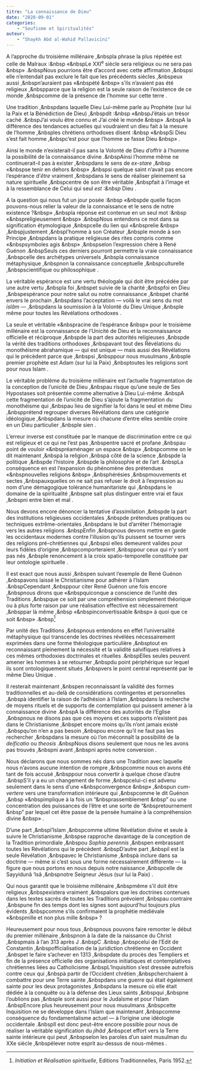 ```yaml
---
titre: "La connaissance de Dieu"
date: "2020-09-01"
categories: 
	- "Soufisme et Spiritualités"
auteur: 
	- "Shaykh Abd al-Wahid Pallavicini"
---
```


A l’approche du troisième millénaire ,&nbspla phrase la plus répétée est celle de Malraux :&nbsp «&nbspLe XXI<sup>e</sup> siècle sera religieux ou ne sera pas &nbsp» .&nbspNous pourrions être d’accord avec cette affirmation ,&nbspsi elle n’entendait pas exclure le fait que les précédents siècles ,&nbspeux aussi ,&nbspn’auraient pas «&nbspété &nbsp» s’ils n’avaient pas été religieux ,&nbspparce que la religion est la seule raison de l’existence de ce monde ,&nbspcomme de la présence de l’homme sur cette terre .

Une tradition ,&nbspdans laquelle Dieu Lui-même parle au Prophète (sur lui la Paix et la Bénédiction de Dieu) ,&nbspdit :&nbsp «&nbspJ’étais un trésor caché .&nbspJ’ai voulu être connu et J’ai créé le monde &nbsp» .&nbspA la différence des tendances actuelles qui voudraient un dieu fait à la mesure de l’homme ,&nbsples chrétiens orthodoxes disent :&nbsp «&nbspSi Dieu s’est fait homme ,&nbspc’est pour que l’homme se fasse Dieu &nbsp» .

Ainsi le monde n’existerait-il pas sans la Volonté de Dieu d’offrir à l’homme la possibilité de la connaissance divine .&nbspAinsi l’homme même ne continuerait-il pas à exister ,&nbspdans le sens de *ex-stare* ,&nbsp «&nbspse tenir en dehors &nbsp» ,&nbspsi quelque saint n’avait pas encore l’espérance d’*être* vraiment ,&nbspdans le sens de réaliser pleinement sa nature spirituelle ,&nbspcentre de son être véritable ,&nbspfait à l’image et à la ressemblance de Celui qui seul *est :&nbsp* Dieu .

A la question qui nous fut un jour posée :&nbsp «&nbspde quelle façon pouvons-nous relier la valeur de la connaissance et le sens de notre existence ?&nbsp» ,&nbspla réponse est contenue en un seul mot :&nbsp «&nbspreligieusement &nbsp» .&nbspNous entendons ce mot dans sa signification étymologique ,&nbspcelle du lien qui «&nbsprelie &nbsp» ,&nbspjustement ,&nbspl’homme à son Créateur ,&nbsple monde à son Principe ,&nbspdans la pratique religieuse des rites compris comme «&nbspsymboles agis &nbsp» ,&nbspselon l’expression chère à René Guénon .&nbspSeuls ces derniers pourront permettre la vraie connaissance ,&nbspcelle des archétypes universels ,&nbspla connaissance métaphysique ,&nbspnon la connaissance conceptuelle ,&nbspculturelle ,&nbspscientifique ou philosophique .

La véritable espérance est une vertu théologale qui doit être précédée par une autre vertu ,&nbspla foi ,&nbspet suivie de la charité ;&nbspfoi en Dieu ,&nbspespérance pour notre salut ou notre connaissance ,&nbspet charité envers le prochain ,&nbspdans l’acceptation — voilà le vrai sens du mot *islâm* — ,&nbspdans la soumission à la Volonté du Dieu Unique ,&nbsple même pour toutes les Révélations orthodoxes .

La seule et véritable «&nbspracine de l’espérance &nbsp» pour le troisième millénaire est la connaissance de l’Unicité de Dieu et la reconnaissance officielle et réciproque ,&nbspde la part des autorités religieuses ,&nbspde la vérité des traditions orthodoxes ,&nbspavant tout des Révélations du monothéisme abrahamique — qui est unique — mais aussi des Révélations qui le précèdent parce que ,&nbspsi ,&nbsppour nous musulmans ,&nbsple premier prophète est Adam (sur lui la Paix) ,&nbsptoutes les religions sont pour nous Islam .

Le véritable problème du troisième millénaire est l’actuelle fragmentation de la conception de l’unicité de Dieu ,&nbspau risque qu’une seule de Ses Hypostases soit présentée comme alternative à Dieu Lui-même .&nbspA cette fragmentation de l’unicité de Dieu s’ajoute la fragmentation du monothéisme qui ,&nbspau lieu de signifier la foi dans le seul et même Dieu ,&nbspprétend regrouper diverses Révélations dans une catégorie idéologique ,&nbspdans la mesure où chacune d’entre elles semble croire en un Dieu particulier ,&nbsple sien .

L’erreur inverse est constituée par le manque de discrimination entre ce qui est religieux et ce qui ne l’est pas ,&nbspentre sacré et profane ,&nbspau point de vouloir «&nbspréaménager un espace &nbsp» ,&nbspcomme on le dit maintenant ,&nbspà la religion ,&nbspà côté de la science ,&nbspde la politique ,&nbspde l’histoire ,&nbspde la philosophie et de l’art .&nbspLa conséquence en est l’expansion du phénomène des prétendues «&nbspnouvelles religions &nbsp» ,&nbsphérésies ,&nbspmouvements et sectes ,&nbspauxquelles on ne sait pas refuser le droit à l’expression au nom d’une démagogique tolérance humanitariste qui ,&nbspdans le domaine de la spiritualité ,&nbspne sait plus distinguer entre vrai et faux ,&nbspni entre bien et mal .

Nous devons encore dénoncer la tentative d’assimilation ,&nbspde la part des institutions religieuses occidentales ,&nbspde prétendues pratiques ou techniques extrême-orientales ,&nbspdans le but d’arrêter l’hémorragie vers les autres religions .&nbspEnfin ,&nbspnous devons mettre en garde les occidentaux modernes contre l’illusion qu’ils puissent se tourner vers des religions pré-chrétiennes qui ,&nbspsi elles demeurent valides pour leurs fidèles d’origine ,&nbspcomporteraient ,&nbsppour ceux qui n’y sont pas nés ,&nbsple renoncement à la croix spatio-temporelle constituée par leur ontologie spirituelle .

Il est exact que nous aussi ,&nbspen suivant l’exemple de René Guénon ,&nbspavons laissé le Christianisme pour adhérer à l’Islam .&nbspCependant ,&nbsppour citer René Guénon une fois encore ,&nbspnous dirons que «&nbspquiconque a conscience de l’unité des Traditions ,&nbspque ce soit par une compréhension simplement théorique ou à plus forte raison par une réalisation effective est nécessairement ,&nbsppar là même ,&nbsp «&nbspinconvertissable &nbsp» à quoi que ce soit &nbsp» .&nbsp[^1]

Par unité des Traditions ,&nbspnous entendons en effet l’universalité métaphysique qui transcende les doctrines révélées nécessairement exprimées dans une forme théologique particulière ,&nbsptout en reconnaissant pleinement la nécessité et la validité salvifiques relatives à ces mêmes orthodoxies doctrinales et rituelles .&nbspElles seules peuvent amener les hommes à se retourner ,&nbspdu point périphérique sur lequel ils sont ontologiquement situés ,&nbspvers le point central représenté par le même Dieu Unique .

Il resterait maintenant ,&nbspen reconnaissant la validité des formes traditionnelles et au-delà de considérations contingentes et personnelles ,&nbspà identifier la raison de l’adhésion à l’Islam ,&nbspdans la recherche de moyens rituels et de supports de contemplation qui puissent amener à la connaissance divine .&nbspA la différence des autorités de l’Eglise ,&nbspnous ne disons pas que ces moyens et ces supports n’existent pas dans le Christianisme ,&nbspet encore moins qu’ils n’ont jamais existé ,&nbspqu’on n’en a pas besoin ,&nbspou encore qu’il ne faut pas les rechercher ,&nbspdans la mesure où l’on méconnaît la possibilité de la *deificatio* ou *theosis* .&nbspNous disons seulement que nous ne les avons pas trouvés ,&nbspni avant ,&nbspni après notre conversion .

Nous déclarons que nous sommes nés dans une Tradition avec laquelle nous n’avons aucune intention de rompre ,&nbspcomme nous en avons été tant de fois accusé ,&nbsppour nous convertir à quelque chose d’autre .&nbspS’il y a eu un changement de forme ,&nbspcelui-ci est advenu seulement dans le sens d’une «&nbspconvergence &nbsp» ,&nbspun *cum-vertere* vers une transformation intérieure qui ,&nbspcomme le dit Guénon ,&nbsp «&nbspimplique à la fois un “&nbsprassemblement &nbsp” ou une concentration des puissances de l’être et une sorte de “&nbspretournement &nbsp” par lequel cet être passe de la pensée humaine à la compréhension divine &nbsp» .

D’une part ,&nbspl’Islam ,&nbspcomme ultime Révélation divine et seule à suivre le Christianisme ,&nbspse rapproche davantage de la conception de la Tradition primordiale ,&nbspou *Sophia perennis* ,&nbspen embrassant toutes les Révélations qui le précèdent .&nbspD’autre part ,&nbspil est la seule Révélation ,&nbspavec le Christianisme ,&nbspà inclure dans sa doctrine — même si c’est sous une forme nécessairement différente — la figure que nous portons en nous depuis notre naissance ,&nbspcelle de Sayyidunâ ‘Isâ ,&nbspnotre Seigneur Jésus (sur lui la Paix) .

Qui nous garantit que le troisième millénaire ,&nbspmême s’il doit être religieux ,&nbspexistera vraiment ,&nbspalors que les doctrines contenues dans les textes sacrés de toutes les Traditions prévoient ,&nbspau contraire ,&nbspune fin des temps dont les signes sont aujourd’hui toujours plus évidents ,&nbspcomme s’ils confirmaient la prophétie médiévale «&nbspmille et non plus mille &nbsp» ?

Heureusement pour nous tous ,&nbspnous pouvons faire remonter le début du premier millénaire ,&nbspnon à la date de la naissance du Christ ,&nbspmais à l’an 313 après J .&nbspC .&nbsp ,&nbspcelui de l’Edit de Constantin ,&nbspofficialisation de la juridiction chrétienne en Occident ,&nbspet le faire s’achever en 1313 ,&nbspdate du procès des Templiers et fin de la présence officielle des organisations initiatiques et contemplatives chrétiennes liées au Catholicisme .&nbspL’Inquisition s’est dressée autrefois contre ceux qui ,&nbspà partir de l’Occident chrétien ,&nbspcherchaient à combattre pour une Terre sainte ,&nbspdans une guerre qui était également sainte pour les deux protagonistes ,&nbspdans la mesure où elle était dédiée à la conquête ou à la défense des Lieux saints ,&nbspqui ,&nbspne l’oublions pas ,&nbsple sont aussi pour le Judaïsme et pour l’Islam .&nbspEncore plus heureusement pour nous musulmans ,&nbspcette Inquisition ne se développe dans l’Islam que maintenant ,&nbspcomme conséquence du fondamentalisme actuel — à l’origine une idéologie occidentale .&nbspIl est donc peut-être encore possible pour nous de réaliser la véritable signification du *jihâd* ,&nbspcet effort vers la Terre sainte intérieure qui peut ,&nbspselon les paroles d’un saint musulman du XXe siècle ,&nbspélever notre esprit au-dessus de nous-mêmes .

[^1]:  *Initiation et Réalisation spirituelle*, Editions Traditionnelles, Paris 1952.
